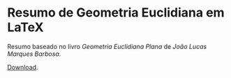 # Resumo de Geometria Euclidiana em LaTeX

Resumo baseado no livro *Geometria Euclidiana Plana* de *João Lucas
Marques Barbosa*.

[Download](https://s3.amazonaws.com/dmitrynix.com/resumo-geometria-euclidiana.pdf).

